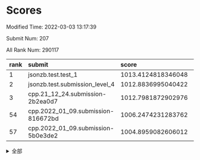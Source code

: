 # Scores

Modified Time: 2022-03-03 13:17:39

Submit Num: 207

All Rank Num: 290117

| rank |               submit               |       score        |       sigma        | pk_num |
| :--- | :--------------------------------- | :----------------- | :----------------- | :----- |
| 1    | jsonzb.test.test_1                 | 1013.4124818346048 | 0.8120790083959947 | 5609   |
| 2    | jsonzb.test.submission_level_4     | 1012.8836995040422 | 0.7744570851715449 | 5608   |
| 3    | cpp.21_12_24.submission-2b2ea0d7   | 1012.7981872902976 | 0.8038993825046585 | 5607   |
| 54   | cpp.2022_01_09.submission-816672bd | 1006.2474231283762 | 0.7346771966710881 | 5605   |
| 57   | cpp.2022_01_09.submission-5b0e3de2 | 1004.8959082606012 | 0.7193163845260793 | 5601   |


<details>
<summary>全部</summary>

| rank |                 submit                 |       score        |       sigma        | pk_num |
| :--- | :------------------------------------- | :----------------- | :----------------- | :----- |
| 1    | jsonzb.test.test_1                     | 1013.4124818346048 | 0.8120790083959947 | 5609   |
| 2    | jsonzb.test.submission_level_4         | 1012.8836995040422 | 0.7744570851715449 | 5608   |
| 3    | cpp.21_12_24.submission-2b2ea0d7       | 1012.7981872902976 | 0.8038993825046585 | 5607   |
| 4    | gobigger.level_3.submission_level_3_19 | 1011.345171396926  | 0.7689429439952926 | 5610   |
| 5    | gobigger.level_3.submission_level_3_35 | 1011.3179552650788 | 0.7712818730488645 | 5610   |
| 6    | gobigger.level_3.submission_level_3_34 | 1011.2480638112493 | 0.782471723774271  | 5605   |
| 7    | gobigger.level_3.submission_level_3_20 | 1011.0507903561252 | 0.7759272604670379 | 5609   |
| 8    | gobigger.level_3.submission_level_3_14 | 1011.0165695336319 | 0.7696035936187356 | 5607   |
| 9    | gobigger.level_3.submission_level_3_23 | 1010.9646937279598 | 0.775834560558284  | 5603   |
| 10   | gobigger.level_3.submission_level_3_42 | 1010.9642441407892 | 0.7543560818444256 | 5602   |
| 11   | gobigger.level_3.submission_level_3_40 | 1010.8913821309628 | 0.7648215732142409 | 5603   |
| 12   | gobigger.level_3.submission_level_3_22 | 1010.8836155339709 | 0.7766884202392916 | 5605   |
| 13   | gobigger.level_3.submission_level_3_38 | 1010.8600286747698 | 0.7572581351708213 | 5610   |
| 14   | gobigger.level_3.submission_level_3_36 | 1010.7134010865129 | 0.7718248548876632 | 5608   |
| 15   | gobigger.level_3.submission_level_3_27 | 1010.6808778526416 | 0.757710659454476  | 5609   |
| 16   | gobigger.level_3.submission_level_3_47 | 1010.5847748803051 | 0.7529938847833697 | 5607   |
| 17   | gobigger.level_3.submission_level_3_43 | 1010.5546424249776 | 0.7748843322027816 | 5607   |
| 18   | gobigger.level_3.submission_level_3_30 | 1010.5509353950283 | 0.765996412762153  | 5611   |
| 19   | gobigger.level_3.submission_level_3_5  | 1010.3849994246744 | 0.7839506744433772 | 5606   |
| 20   | gobigger.level_3.submission_level_3_11 | 1010.3638580066919 | 0.7218192611898769 | 5601   |
| 21   | gobigger.level_3.submission_level_3_1  | 1010.3606577049733 | 0.7750250844137813 | 5604   |
| 22   | gobigger.level_3.submission_level_3_3  | 1010.3402852092615 | 0.7735351209344807 | 5606   |
| 23   | gobigger.level_3.submission_level_3_2  | 1010.307901567861  | 0.7850649214125911 | 5605   |
| 24   | gobigger.level_3.submission_level_3_0  | 1010.2787040089478 | 0.754033839002557  | 5606   |
| 25   | gobigger.level_3.submission_level_3_17 | 1010.1907381213836 | 0.7720491346774019 | 5608   |
| 26   | gobigger.level_3.submission_level_3_29 | 1010.1631337139672 | 0.75650369639546   | 5602   |
| 27   | gobigger.level_3.submission_level_3_10 | 1010.1323651271955 | 0.7564750633669435 | 5608   |
| 28   | gobigger.level_3.submission_level_3_26 | 1010.1218647877057 | 0.7641747473670019 | 5612   |
| 29   | gobigger.level_3.submission_level_3_45 | 1010.0772203617264 | 0.7563021940867444 | 5603   |
| 30   | gobigger.level_3.submission_level_3_21 | 1009.9789827550986 | 0.7706453603518498 | 5606   |
| 31   | gobigger.level_3.submission_level_3_39 | 1009.9742885441534 | 0.7547077323510475 | 5605   |
| 32   | gobigger.level_3.submission_level_3_33 | 1009.971789190469  | 0.7483316705559936 | 5610   |
| 33   | gobigger.level_3.submission_level_3_6  | 1009.9361175502039 | 0.7530699495087458 | 5604   |
| 34   | gobigger.level_3.submission_level_3_25 | 1009.8973996685036 | 0.7399475424292605 | 5605   |
| 35   | gobigger.level_3.submission_level_3_46 | 1009.8909287337605 | 0.7700059528911192 | 5605   |
| 36   | gobigger.level_3.submission_level_3_32 | 1009.8598831533307 | 0.7560942532397801 | 5606   |
| 37   | gobigger.level_3.submission_level_3_16 | 1009.8360792282774 | 0.7554514183182269 | 5604   |
| 38   | gobigger.level_3.submission_level_3_41 | 1009.5913399208454 | 0.7599826098103406 | 5605   |
| 39   | gobigger.level_3.submission_level_3_7  | 1009.5695854797461 | 0.7639082200563483 | 5607   |
| 40   | gobigger.level_3.submission_level_3_49 | 1009.4558502310305 | 0.7391762853788643 | 5608   |
| 41   | gobigger.level_3.submission_level_3_13 | 1009.4437914173927 | 0.7600574435606987 | 5605   |
| 42   | gobigger.level_3.submission_level_3_12 | 1009.4125463800327 | 0.736957156242965  | 5598   |
| 43   | gobigger.level_3.submission_level_3_44 | 1009.3862110191945 | 0.7509482978434298 | 5610   |
| 44   | gobigger.level_3.submission_level_3_9  | 1009.2914650099178 | 0.7612209267789355 | 5609   |
| 45   | gobigger.level_3.submission_level_3_24 | 1009.2902840170908 | 0.7635264492400824 | 5608   |
| 46   | gobigger.level_3.submission_level_3_48 | 1009.2140310859322 | 0.7584242102299161 | 5605   |
| 47   | gobigger.level_3.submission_level_3_4  | 1009.1191073169939 | 0.7445333431178955 | 5604   |
| 48   | gobigger.level_3.submission_level_3_8  | 1009.1175823583159 | 0.7327719972422957 | 5605   |
| 49   | gobigger.level_3.submission_level_3_15 | 1009.0864643461096 | 0.736992100400183  | 5599   |
| 50   | gobigger.level_3.submission_level_3_31 | 1008.8937754135301 | 0.7370473431665886 | 5605   |
| 51   | gobigger.level_3.submission_level_3_28 | 1008.8881836775037 | 0.7567569854260523 | 5608   |
| 52   | gobigger.level_3.submission_level_3_37 | 1008.8080510358817 | 0.7357692013129566 | 5611   |
| 53   | gobigger.level_3.submission_level_3_18 | 1008.5115767941228 | 0.7461068873349211 | 5602   |
| 54   | cpp.2022_01_09.submission-816672bd     | 1006.2474231283762 | 0.7346771966710881 | 5605   |
| 55   | gobigger.level_1.submission_level_1_28 | 1005.1150270731936 | 0.7374496481400541 | 5605   |
| 56   | gobigger.level_1.submission_level_1_12 | 1004.9147901085585 | 0.7210454844556387 | 5608   |
| 57   | cpp.2022_01_09.submission-5b0e3de2     | 1004.8959082606012 | 0.7193163845260793 | 5601   |
| 58   | gobigger.level_1.submission_level_1_21 | 1004.8668046347916 | 0.7236975040450557 | 5609   |
| 59   | gobigger.level_1.submission_level_1_18 | 1004.5314844890694 | 0.7198355194696914 | 5605   |
| 60   | gobigger.level_1.submission_level_1_48 | 1004.2587423363425 | 0.7249187851914969 | 5607   |
| 61   | gobigger.level_1.submission_level_1_16 | 1004.2423321315988 | 0.737913749085881  | 5611   |
| 62   | gobigger.level_1.submission_level_1_24 | 1004.2360261486509 | 0.7139485686503232 | 5609   |
| 63   | gobigger.level_1.submission_level_1_49 | 1004.1775324122164 | 0.722599692414137  | 5609   |
| 64   | gobigger.level_1.submission_level_1_4  | 1004.1731462990683 | 0.7179053636492065 | 5604   |
| 65   | gobigger.level_1.submission_level_1_2  | 1004.0530691959493 | 0.7149214031520724 | 5605   |
| 66   | gobigger.level_1.submission_level_1_3  | 1003.9170368674235 | 0.7117495914102665 | 5610   |
| 67   | gobigger.level_1.submission_level_1_34 | 1003.88097017001   | 0.7140082764590839 | 5609   |
| 68   | gobigger.level_1.submission_level_1_11 | 1003.8655458225389 | 0.7239097578493021 | 5605   |
| 69   | gobigger.level_1.submission_level_1_26 | 1003.8413071060944 | 0.7161351870008607 | 5607   |
| 70   | gobigger.level_1.submission_level_1_41 | 1003.7913607981997 | 0.7208391717565663 | 5603   |
| 71   | gobigger.level_1.submission_level_1_6  | 1003.7586117481513 | 0.7129980280635809 | 5608   |
| 72   | gobigger.level_1.submission_level_1_31 | 1003.7048772156072 | 0.7354250385472864 | 5608   |
| 73   | gobigger.level_1.submission_level_1_43 | 1003.6732265240482 | 0.7146975653590275 | 5607   |
| 74   | gobigger.level_1.submission_level_1_15 | 1003.6171266787794 | 0.7131238934544152 | 5605   |
| 75   | gobigger.level_1.submission_level_1_0  | 1003.5833777135414 | 0.7271842294402655 | 5605   |
| 76   | gobigger.level_1.submission_level_1_38 | 1003.5301703842814 | 0.7156854111458955 | 5610   |
| 77   | gobigger.level_1.submission_level_1_47 | 1003.4669913481002 | 0.7180105855400709 | 5607   |
| 78   | gobigger.level_1.submission_level_1_20 | 1003.4408309352993 | 0.7211867993216439 | 5603   |
| 79   | gobigger.level_1.submission_level_1_46 | 1003.3964682092667 | 0.7153828154016169 | 5609   |
| 80   | gobigger.level_1.submission_level_1_8  | 1003.340077701935  | 0.7161060670118649 | 5600   |
| 81   | gobigger.level_1.submission_level_1_17 | 1003.2899573495858 | 0.7166982108021794 | 5604   |
| 82   | gobigger.level_1.submission_level_1_22 | 1003.2277764432157 | 0.7125978940552944 | 5608   |
| 83   | gobigger.level_1.submission_level_1_1  | 1003.2034219792831 | 0.7212077275617167 | 5606   |
| 84   | gobigger.level_1.submission_level_1_7  | 1003.1324202642061 | 0.7118658228274276 | 5608   |
| 85   | gobigger.level_1.submission_level_1_42 | 1003.1299594734382 | 0.7166382232942522 | 5607   |
| 86   | gobigger.level_1.submission_level_1_39 | 1003.1281372419071 | 0.7193149917154885 | 5609   |
| 87   | gobigger.level_1.submission_level_1_5  | 1003.0123152539678 | 0.7181536364211564 | 5610   |
| 88   | gobigger.level_1.submission_level_1_30 | 1003.0057870805464 | 0.7249981337987217 | 5605   |
| 89   | gobigger.level_1.submission_level_1_44 | 1002.9983662366316 | 0.7172923972836991 | 5602   |
| 90   | gobigger.level_1.submission_level_1_25 | 1002.9417947644229 | 0.7265677878170101 | 5598   |
| 91   | gobigger.level_1.submission_level_1_13 | 1002.925731433324  | 0.7263603412567329 | 5606   |
| 92   | gobigger.level_1.submission_level_1_9  | 1002.8767132580565 | 0.7101537644507362 | 5604   |
| 93   | gobigger.level_1.submission_level_1_23 | 1002.8733182803536 | 0.7224099032002244 | 5610   |
| 94   | gobigger.level_1.submission_level_1_27 | 1002.8121278748129 | 0.7268924951666103 | 5606   |
| 95   | gobigger.level_1.submission_level_1_45 | 1002.7482998022249 | 0.7179988372947884 | 5604   |
| 96   | gobigger.level_1.submission_level_1_29 | 1002.6677891898261 | 0.7099380904878734 | 5608   |
| 97   | gobigger.level_1.submission_level_1_33 | 1002.6377211371214 | 0.709104234579336  | 5611   |
| 98   | gobigger.level_1.submission_level_1_19 | 1002.5006233900616 | 0.7179350603356859 | 5607   |
| 99   | gobigger.level_1.submission_level_1_14 | 1002.3826305421575 | 0.7171310036483377 | 5607   |
| 100  | gobigger.level_1.submission_level_1_37 | 1002.3714318328346 | 0.7171909383428394 | 5604   |
| 101  | gobigger.level_1.submission_level_1_10 | 1002.2078578251277 | 0.71469310876697   | 5605   |
| 102  | gobigger.level_1.submission_level_1_36 | 1002.1456639344331 | 0.7226614316559113 | 5606   |
| 103  | gobigger.level_1.submission_level_1_32 | 1002.1380808354312 | 0.7039640976052967 | 5608   |
| 104  | gobigger.level_1.submission_level_1_40 | 1001.978186959529  | 0.7133136721110652 | 5609   |
| 105  | gobigger.level_1.submission_level_1_35 | 1001.9605217573019 | 0.7213077623163273 | 5608   |
| 106  | gobigger.random.submission_random_38   | 997.2923151427257  | 0.7002740691671964 | 5611   |
| 107  | gobigger.random.submission_random_37   | 997.0256237916514  | 0.7026857089350621 | 5608   |
| 108  | gobigger.random.submission_random_43   | 996.9495970093976  | 0.7070090245721108 | 5605   |
| 109  | gobigger.random.submission_random_42   | 996.9409233950399  | 0.7207946430762597 | 5606   |
| 110  | gobigger.random.submission_random_11   | 996.8499511789712  | 0.7091730586726254 | 5601   |
| 111  | gobigger.random.submission_random_35   | 996.7677451243566  | 0.7007090822847359 | 5609   |
| 112  | gobigger.random.submission_random_0    | 996.706602772443   | 0.728336024722158  | 5611   |
| 113  | gobigger.random.submission_random_32   | 996.6212871936247  | 0.7035031253397263 | 5611   |
| 114  | gobigger.random.submission_random_17   | 996.5090068263164  | 0.7258069534493252 | 5606   |
| 115  | gobigger.random.submission_random_19   | 996.5046612025424  | 0.7103599762692036 | 5605   |
| 116  | gobigger.random.submission_random_26   | 996.3563545569019  | 0.7087801352432845 | 5608   |
| 117  | gobigger.random.submission_random_45   | 996.3469401266797  | 0.7166946127150673 | 5610   |
| 118  | gobigger.random.submission_random_9    | 996.3363941065454  | 0.7124549820065396 | 5605   |
| 119  | gobigger.random.submission_random_10   | 996.322052174567   | 0.7048321495116328 | 5608   |
| 120  | gobigger.random.submission_random_29   | 996.1895801443928  | 0.7011258669298823 | 5607   |
| 121  | gobigger.random.submission_random_13   | 996.1874531703505  | 0.7057942962267475 | 5603   |
| 122  | gobigger.random.submission_random_30   | 996.172205459324   | 0.7171542416938806 | 5603   |
| 123  | gobigger.random.submission_random_33   | 996.1405516115284  | 0.7179943363299941 | 5610   |
| 124  | gobigger.random.submission_random_7    | 996.1174554516901  | 0.7065681653647023 | 5607   |
| 125  | gobigger.random.submission_random_34   | 996.1142886114407  | 0.7153068254846038 | 5604   |
| 126  | gobigger.random.submission_random_6    | 996.0448040196338  | 0.7095755475832317 | 5613   |
| 127  | gobigger.random.submission_random_3    | 996.040134951954   | 0.7074543852556693 | 5610   |
| 128  | gobigger.random.submission_random_20   | 996.0225413417132  | 0.7112944964071645 | 5609   |
| 129  | gobigger.random.submission_random_49   | 995.9363237517434  | 0.7136563475171446 | 5600   |
| 130  | gobigger.random.submission_random_28   | 995.8952114293714  | 0.7186058251505787 | 5600   |
| 131  | gobigger.random.submission_random_23   | 995.872499530523   | 0.7078300067842784 | 5601   |
| 132  | gobigger.random.submission_random_2    | 995.8581427603698  | 0.7142850115146526 | 5610   |
| 133  | gobigger.random.submission_random_5    | 995.8481086433981  | 0.7128526575880598 | 5607   |
| 134  | gobigger.random.submission_random_16   | 995.8374765563641  | 0.7011750787147435 | 5606   |
| 135  | gobigger.random.submission_random_14   | 995.8321341812591  | 0.7210683679999962 | 5601   |
| 136  | gobigger.random.submission_random_21   | 995.8277068819394  | 0.7123678445485302 | 5613   |
| 137  | gobigger.random.submission_random_27   | 995.8235845333118  | 0.7123001756214821 | 5607   |
| 138  | gobigger.random.submission_random_47   | 995.8041580064751  | 0.7077707770759786 | 5607   |
| 139  | gobigger.random.submission_random_46   | 995.7798116008832  | 0.7123451675079857 | 5607   |
| 140  | gobigger.random.submission_random_40   | 995.7362493501804  | 0.7134222646011205 | 5610   |
| 141  | gobigger.random.submission_random_41   | 995.6438884803781  | 0.7193559806987023 | 5603   |
| 142  | gobigger.random.submission_random_44   | 995.6128601784477  | 0.713620243906635  | 5603   |
| 143  | gobigger.random.submission_random_48   | 995.5962139436602  | 0.709419490527476  | 5601   |
| 144  | gobigger.random.submission_random_8    | 995.5410419012043  | 0.706060190538501  | 5608   |
| 145  | gobigger.random.submission_random_22   | 995.4972072091242  | 0.7209311396762803 | 5602   |
| 146  | gobigger.random.submission_random_24   | 995.4119037365334  | 0.723902938761193  | 5602   |
| 147  | gobigger.random.submission_random_4    | 995.3808173020777  | 0.7311374640643324 | 5608   |
| 148  | gobigger.random.submission_random_31   | 995.3787634359911  | 0.7072343717704932 | 5607   |
| 149  | gobigger.random.submission_random_39   | 995.2431212966276  | 0.7167865813908255 | 5611   |
| 150  | gobigger.random.submission_random_12   | 995.1014720721748  | 0.7096589216726017 | 5605   |
| 151  | gobigger.random.submission_random_18   | 995.0554356708452  | 0.7135843221350466 | 5607   |
| 152  | gobigger.random.submission_random_1    | 995.0015004684961  | 0.7097780505523501 | 5604   |
| 153  | gobigger.random.submission_random_25   | 994.9579665134034  | 0.7276692091020635 | 5608   |
| 154  | gobigger.random.submission_random_36   | 994.8277500944014  | 0.7268605027333314 | 5605   |
| 155  | gobigger.level_2.submission_level_2_45 | 994.7878639022671  | 0.73064397680883   | 5603   |
| 156  | gobigger.random.submission_random_15   | 994.6252770189135  | 0.7265251732379873 | 5607   |
| 157  | gobigger.level_2.submission_level_2_12 | 993.8369555853313  | 0.7583472404529289 | 5608   |
| 158  | gobigger.level_2.submission_level_2_15 | 993.3572756999106  | 0.727906878954575  | 5606   |
| 159  | gobigger.level_2.submission_level_2_16 | 992.9903564880402  | 0.7486552861091493 | 5604   |
| 160  | gobigger.level_2.submission_level_2_27 | 992.9473538012409  | 0.7335973140426452 | 5606   |
| 161  | gobigger.level_2.submission_level_2_31 | 992.9059357021854  | 0.7386626240557629 | 5612   |
| 162  | gobigger.level_2.submission_level_2_36 | 992.8797578565966  | 0.7420353801373076 | 5609   |
| 163  | gobigger.level_2.submission_level_2_46 | 992.8280295244767  | 0.7309919201147467 | 5607   |
| 164  | gobigger.level_2.submission_level_2_17 | 992.7851340880756  | 0.743702642172896  | 5603   |
| 165  | gobigger.level_2.submission_level_2_11 | 992.7138024016003  | 0.7530510326781983 | 5603   |
| 166  | gobigger.level_2.submission_level_2_28 | 992.7119561283153  | 0.7389089786995597 | 5610   |
| 167  | gobigger.level_2.submission_level_2_48 | 992.6491016447993  | 0.722234019549858  | 5607   |
| 168  | gobigger.level_2.submission_level_2_42 | 992.4675562712525  | 0.7624541704683337 | 5605   |
| 169  | gobigger.level_2.submission_level_2_26 | 992.4241178199263  | 0.7332719489912136 | 5611   |
| 170  | gobigger.level_2.submission_level_2_49 | 992.4176638351768  | 0.7637475873912477 | 5600   |
| 171  | gobigger.level_2.submission_level_2_18 | 992.3596943671606  | 0.7293002332886571 | 5611   |
| 172  | gobigger.level_2.submission_level_2_25 | 992.3581166149276  | 0.7499118329174828 | 5599   |
| 173  | gobigger.level_2.submission_level_2_8  | 992.3377308613947  | 0.7163171116145919 | 5604   |
| 174  | gobigger.level_2.submission_level_2_22 | 992.2952882509215  | 0.7449068685242746 | 5606   |
| 175  | gobigger.level_2.submission_level_2_19 | 992.2360176718045  | 0.7311565540496859 | 5606   |
| 176  | gobigger.level_2.submission_level_2_3  | 992.1800514150268  | 0.7347626662715344 | 5606   |
| 177  | gobigger.level_2.submission_level_2_37 | 992.1683564793155  | 0.7472854429366401 | 5603   |
| 178  | gobigger.level_2.submission_level_2_0  | 992.1027560809697  | 0.7399881288193332 | 5606   |
| 179  | gobigger.level_2.submission_level_2_9  | 991.9692750530543  | 0.7365912160813337 | 5599   |
| 180  | gobigger.level_2.submission_level_2_2  | 991.961753171251   | 0.7441387094603035 | 5607   |
| 181  | gobigger.level_2.submission_level_2_33 | 991.8998102992784  | 0.7541160655744565 | 5606   |
| 182  | gobigger.level_2.submission_level_2_44 | 991.8969021190178  | 0.75323861300092   | 5605   |
| 183  | gobigger.level_2.submission_level_2_7  | 991.7587654949889  | 0.7592137989110855 | 5607   |
| 184  | gobigger.level_2.submission_level_2_1  | 991.7382104098623  | 0.7500337044915374 | 5603   |
| 185  | gobigger.level_2.submission_level_2_24 | 991.6317532768717  | 0.7394772565704016 | 5605   |
| 186  | gobigger.level_2.submission_level_2_5  | 991.5857564118533  | 0.757679428349606  | 5603   |
| 187  | gobigger.level_2.submission_level_2_20 | 991.5853258366567  | 0.7628565731694067 | 5607   |
| 188  | gobigger.level_2.submission_level_2_38 | 991.5254247546767  | 0.7505451551134539 | 5602   |
| 189  | gobigger.level_2.submission_level_2_29 | 991.5125563962117  | 0.7576624313034357 | 5605   |
| 190  | gobigger.level_2.submission_level_2_13 | 991.4922743541664  | 0.7571008098429751 | 5604   |
| 191  | gobigger.level_2.submission_level_2_14 | 991.3135010693156  | 0.7367637137576203 | 5607   |
| 192  | gobigger.level_2.submission_level_2_47 | 991.1742916065645  | 0.75377744689005   | 5609   |
| 193  | gobigger.level_2.submission_level_2_43 | 991.1682699721647  | 0.7450754220078731 | 5608   |
| 194  | gobigger.level_2.submission_level_2_35 | 991.1379054261891  | 0.7631254476437287 | 5609   |
| 195  | gobigger.level_2.submission_level_2_4  | 991.1376346870659  | 0.783215246905958  | 5609   |
| 196  | gobigger.level_2.submission_level_2_21 | 991.0965766661524  | 0.7635318255955769 | 5606   |
| 197  | gobigger.level_2.submission_level_2_39 | 990.9445848290037  | 0.7814616832609477 | 5604   |
| 198  | gobigger.level_2.submission_level_2_40 | 990.9271191784928  | 0.7476591919124147 | 5610   |
| 199  | gobigger.level_2.submission_level_2_32 | 990.7413784780312  | 0.7580309639886235 | 5607   |
| 200  | gobigger.level_2.submission_level_2_6  | 990.5460648714328  | 0.7427698949502339 | 5604   |
| 201  | gobigger.level_2.submission_level_2_41 | 990.4681181542089  | 0.7711381302648552 | 5601   |
| 202  | gobigger.level_2.submission_level_2_10 | 990.1262174564035  | 0.7645112291077627 | 5607   |
| 203  | gobigger.level_2.submission_level_2_30 | 990.0088254290694  | 0.7576402921485712 | 5599   |
| 204  | gobigger.level_2.submission_level_2_34 | 989.7026327464042  | 0.7623937713015626 | 5610   |
| 205  | gobigger.level_2.submission_level_2_23 | 989.4635252529613  | 0.7880919180002223 | 5601   |
| 206  | gobigger.none.submission_none_0        | 979.8782110920841  | 1.1623987822998478 | 5606   |
| 207  | gobigger.none.submission_none_1        | 975.623027291687   | 1.5550432790745152 | 5607   |

</details>